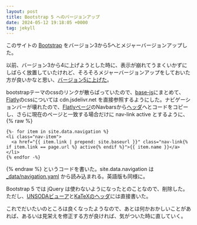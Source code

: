 ```yaml
---
layout: post
title: Bootstrap 5 へのバージョンアップ
date: 2024-05-12 19:18:05 +0000
tag: jekyll
---
```

このサイトの [Bootstrap](https://getbootstrap.com/) をバージョン3から5へとメジャーバージョンアップした。

以前、バージョン3から4に上げようとした時に、表示が崩れてうまくいかずにしばらく放置していたけれど、そろそろメジャーバージョンアップをしておいた方が良いかなと思い、[バージョン5に上げた](https://github.com/sekika/sekika.github.io/commit/01ebb46a1a402dfacecc9447aba7d71b11bb772a)。

bootstrapテーマのcssのリンクが散らばっていたので、[base-js](https://github.com/sekika/sekika.github.io/blob/master/_includes/base-js.html)にまとめて、[Flatly](https://bootswatch.com/flatly/)のcssについては cdn.jsdelivr.net を直接参照するようにした。ナビゲーションバーが壊れたので、[Flatlyページ](https://bootswatch.com/flatly/)のNavbarsから[ヘッダ](https://github.com/sekika/sekika.github.io/blob/master/_includes/header.html)へとコードをコピーし、さらに現在のページと一致する場合だけに nav-link active とするように、
{% raw %}
```liquid
{%- for item in site.data.navigation %}
<li class="nav-item">
  <a href="{{ item.link | prepend: site.baseurl }}" class="nav-link{% if item.link == page.url %} active{% endif %}">{{ item.name }}</a>
</li>
{% endfor -%}
```
{% endraw %}
というコードを書いた。site.data.navigation は [_data/navigation.yaml](https://github.com/sekika/sekika.github.io/blob/master/_data/navigation.yaml) から読み込まれる。英語版も同様に。

Bootstrap 5 では jQuery は使わないようになったとのことなので、削除した。ただし、[UNSODAビューア](https://sekika.github.io/unsoda/ja/)と[KaTeXのヘッダ](https://github.com/sekika/sekika.github.io/blob/master/_includes/head-katex.html)には直接書いた。

これでだいたいのところは良くなったようなので、あとは何かおかしいことがあれば、あるいは見栄えを修正する方が良ければ、気がついた時に直していく。

